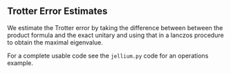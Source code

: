 Trotter Error Estimates
-----------------------
We estimate the Trotter error by taking the difference between between the product formula and the exact unitary and using that in a lanczos procedure to obtain the maximal eigenvalue.


For a complete usable code see the `jellium.py` code for an operations example.